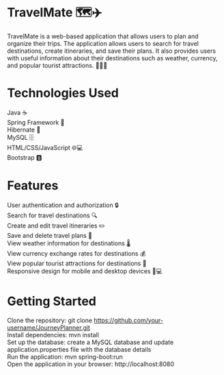 # TravelMate 🗺️✈️

TravelMate is a web-based application that allows users to plan and organize their trips.
The application allows users to search for travel destinations, create itineraries, and save their plans.
It also provides users with useful information about their destinations such as weather, currency, and popular tourist attractions. 🌴🌊🌞

# Technologies Used
Java ☕ <br>
Spring Framework 🌸 <br>
Hibernate 🏰 <br>
MySQL 🗄️ <br>
HTML/CSS/JavaScript 🌐💻 <br>
Bootstrap 🅱️ <br>
# Features
User authentication and authorization 🔒 <br>
Search for travel destinations 🔍 <br>
Create and edit travel itineraries ✏️ <br>
Save and delete travel plans 💾 <br>
View weather information for destinations 🌡️ <br>
View currency exchange rates for destinations 💰 <br>
View popular tourist attractions for destinations 🏰 <br>
Responsive design for mobile and desktop devices 📱💻 <br>

# Getting Started
Clone the repository: git clone https://github.com/your-username/JourneyPlanner.git <br>
Install dependencies: mvn install <br>
Set up the database: create a MySQL database and update application.properties file with the database details <br>
Run the application: mvn spring-boot:run <br>
Open the application in your browser: http://localhost:8080 <br>
